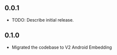 ## 0.0.1

* TODO: Describe initial release.

## 0.1.0

* Migrated the codebase to V2 Android Embedding